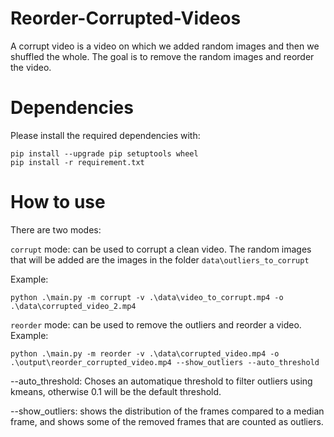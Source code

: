 # Reorder-Corrupted-Videos
A corrupt video is a video on which we added random images and then we shuffled the whole. The goal is to remove the random images and reorder the video.

# Dependencies
Please install the required dependencies with:

```
pip install --upgrade pip setuptools wheel
pip install -r requirement.txt
```

# How to use
There are two modes:

```corrupt``` mode: can be used to corrupt a clean video. The random images that will be added are the images in the folder ```data\outliers_to_corrupt```

Example:
```
python .\main.py -m corrupt -v .\data\video_to_corrupt.mp4 -o .\data\corrupted_video_2.mp4 
```

```reorder``` mode: can be used to remove the outliers and reorder a video. 
Example:
```
python .\main.py -m reorder -v .\data\corrupted_video.mp4 -o .\output\reorder_corrupted_video.mp4 --show_outliers --auto_threshold
```

--auto_threshold: Choses an automatique threshold to filter outliers using kmeans, otherwise 0.1 will be the default threshold.

--show_outliers: shows the distribution of the frames compared to a median frame, and shows some of the removed frames that are counted as outliers.
